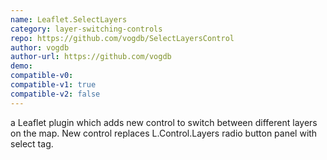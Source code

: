 ```yaml
---
name: Leaflet.SelectLayers
category: layer-switching-controls
repo: https://github.com/vogdb/SelectLayersControl
author: vogdb
author-url: https://github.com/vogdb
demo: 
compatible-v0:
compatible-v1: true
compatible-v2: false
---
```


a Leaflet plugin which adds new control to switch between different layers on the map. New control replaces L.Control.Layers radio button panel with select tag.

